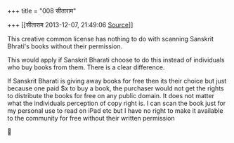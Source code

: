 +++
title = "008 सीताराम"

+++
[[सीताराम	2013-12-07, 21:49:06 [Source](https://groups.google.com/g/samskrita/c/PrFUMAJk6R8)]]



This creative common license has nothing to do with scanning Sanskrit Bhrati's books without their permission.  

This would apply if Sanskrit Bharati choose to do this instead of individuals who buy books from them. There is a clear difference.  
  

If Sanskrit Bharati is giving away books for free then its their choice but just because one paid $x to buy a book, the purchaser would not get the rights to distribute the books for free on any public domain. It does not matter what the individuals perception of copy right is. I can scan the book just for my personal use to read on iPad etc but I have no right to make it available to the community for free without their written permission  



